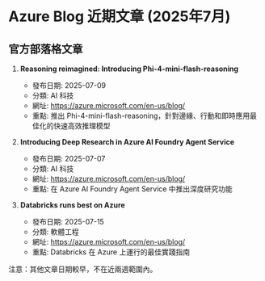 # Azure Blog 近期文章 (2025年7月)

## 官方部落格文章
1. **Reasoning reimagined: Introducing Phi-4-mini-flash-reasoning**
   - 發布日期: 2025-07-09
   - 分類: AI 科技
   - 網址: https://azure.microsoft.com/en-us/blog/
   - 重點: 推出 Phi-4-mini-flash-reasoning，針對邊緣、行動和即時應用最佳化的快速高效推理模型

2. **Introducing Deep Research in Azure AI Foundry Agent Service**
   - 發布日期: 2025-07-07
   - 分類: AI 科技
   - 網址: https://azure.microsoft.com/en-us/blog/
   - 重點: 在 Azure AI Foundry Agent Service 中推出深度研究功能

3. **Databricks runs best on Azure**
   - 發布日期: 2025-07-15
   - 分類: 軟體工程
   - 網址: https://azure.microsoft.com/en-us/blog/
   - 重點: Databricks 在 Azure 上運行的最佳實踐指南

注意：其他文章日期較早，不在近兩週範圍內。

